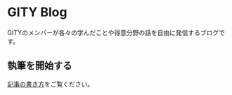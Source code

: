 # GITY Blog

GITYのメンバーが各々の学んだことや得意分野の話を自由に発信するブログです。

## 執筆を開始する

[記事の書き方](https://blog.gity.co.jp/how-to-write/)をご覧ください。
